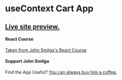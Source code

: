# useContext Cart App

## [Live site preview.](https://obrm-stripe-menus.netlify.app)

#### React Course

[Taken from John Smilga's React Course](https://www.udemy.com/course/react-tutorial-and-projects-course/?referralCode=FEE6A921AF07E2563CEF)


#### Support John Smilga

Find the App Useful? [You can always buy him a coffee.](https://www.buymeacoffee.com/johnsmilga)

